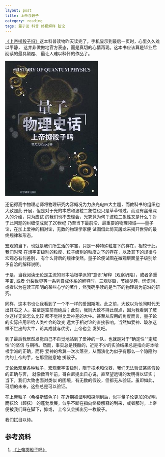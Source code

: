 ```yaml
---
layout: post
title: 上帝与骰子
category: reading
tags: 量子论 科普 终极解释 弦论
---
```


[《上帝掷骰子吗》][《上帝掷骰子吗》]这本科普读物昨天读完了，手机显示到最后一页时，心里久久难以平静，
这并非做做地官方表态，而是真切的心情再现。这本书应该算是毕业后阅读的最具颠覆、
最让人难以释怀的作品了。

![god](/assets/images/god_dice.jpg)

还记得高中物理老师将物理研究内容概况为力热光电四大主题，而教科书的组织也大致照此
开展，但是对于光的本质和波粒二象性也只是草草带过，而没有丝毫深入的介绍，只为应试
的我们也不去理会，光究竟为何？波粒二象性又是什么？对于此问题的纠缠便成就了20世纪
乃至当下最前沿、最重要的物理领域——量子论，在加上爱神的相对论，无数的物理学家便
试图借此倚天屠龙来揭开世界的最终规律和形态。

宏观的当下，也就是我们所生活的宇宙，只是一种特殊粒度下的存在，相较于此，我们时常
在想宇宙级别的粒度、粒子级别的粒度之下的存在，以及其下的规律与宏观态有何差别，
有什么背后的规律使然。量子论便试图在微观层面量子级别给予自洽的解释说明。

于是，当我阅读无论是主流的哥本哈根学派的“意识”解释（观察坍陷），或者多重宇宙, 或者
分裂世界等一系列自成体系的解释时，三观尽毁，节操尽碎，恍惚间，或者以为在读王阳明的某些心学的著作，然我确乎读的是当下的物理最为前沿的研究。

同样，这本书也让我看到了一个不一样的爱因斯坦。此之前，大致以为他同时代无出其右之
人，甚至是空前而绝后；此刻，我则大致不持此观点，因为我看到了玻尔这样无论怎么比较
都不觉得比爱神差的大牛。甚至从应用的角度而言，量子论的实际应用带给人类社会的改变
远大于相对论的直接影响，当然如爱神、玻尔这样不世出的大牛，论其成就与优劣，上帝也会
发笑吧。

到了最后我居然发觉自己不自觉地站到了爱神的一队，也就是对于“确定性”“定域性”的坚信
与期待。然而，事实总是残酷的，近期不少的实验结果总是指向哥本哈根学派的正确，而将
爱神的希冀一次次落空，从而演化为似乎有那么一个隐隐约约的上帝的手，在那里随意地
掷骰子。

无论微观至各种粒子，宏观至宇宙级别，限于技术和仪器，我们无法验证某些假设的正确与否，
就像数百年前，哥白尼提出日心说，直至望远镜的发明得以证实；当下，我们大致也面对类似
的困境，有无数的假设，但都无从验证。虽即如此，可期的未来，这些总是可以验证。

在上帝粒子（希格斯玻色子）在近期被证明和探测到后，似乎量子论更加的光明，而弦论（超弦）
的蓬勃发展，似乎不断在指向终极解释的到来，或者那时，上帝便被我们踩在脚下，抑或，
上帝又会掷出另一枚骰子。

我们拭目以待。


## 参考资料
1. [《上帝掷骰子吗》][《上帝掷骰子吗》]


[《上帝掷骰子吗》]: http://book.douban.com/subject/1467022/


